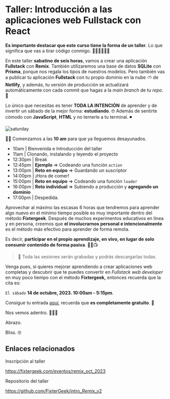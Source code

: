 # Taller: Introducción a las aplicaciones web Fullstack con React

**Es importante destacar que este curso tiene la forma de un taller**. Lo que significa que vas a tirar código conmigo. 👨🏻‍💻👩🏻‍💻

En este taller **sabatino de seis horas**, vamos a crear una aplicación **Fullstack** con **Remix**. También utilizaremos una base de datos **SQLite** con **Prisma**, porque nos regala los tipos de nuestros modelos. Pero también vas a publicar tu aplicación **Fullstack** con tu propio dominio en la nube ⛅️ de **Netlify**, y además, tu versión de producción se actualizará automáticamente con cada commit que hagas a la _main_ _branch_ de tu _repo_. 🚀

Lo único que necesitas es tener **TODA LA INTENCIÓN** de aprender y de invertir un sábado de la mejor forma: **estudiando**. 🤓 Además de sentirte cómodo con **JavaScript**, **HTML** y no temerle a tu terminal. ◾️

![saturday](https://i.imgur.com/MbmQDZC.png)

🥓🍳 Comenzamos a las **10 am** para que ya lleguemos desayunados.

- 10am | Bienvenida e Introducción del taller
- 11am | Clonando, instalando y leyendo el proyecto
- 12:30pm | Break
- 12:45pm | **Ejemplo** ⇒ Codeando una función `action`
- 13:00pm | **Reto en equipo** ⇒ Guardando un suscriptor
- 14:00pm | ¡Hora de comer!
- 15:00pm | **Reto en equipo** ⇒ Codeando una función `loader`
- 16:00pm | **Reto individual** ⇒ Subiendo a producción y **agregando un dominio**
- 17:00pm | Despedida.

Aprovechar al máximo las escasas 6 horas que tendremos para aprender algo nuevo en el mínimo tiempo posible es muy importante dentro del método **Fixtergeek**. Después de muchos experimentos educativos en línea y en persona, creemos que **el involucrarnos personal e intencionalmente** es el método más efectivo para aprender de forma remota.

Es decir, **participar en el propio aprendizaje, en vivo, en lugar de solo consumir contenido de forma pasiva**. 😵‍💫📺

> 📼 Toda las sesiones serán grabadas y podrás descargarlas todas.

Venga pues, si quieres mejorar aprendiendo a crear aplicaciones web completas y descubrir que te puedes convertir en _Fullstack web developer_ en muy poco tiempo con el método **Fixtergeek,** entonces recuerda que la cita es:

`El sábado` **14 de octubre, 2023. 10:00am - 5:15pm**.

Consigue tu entrada [aquí](https://fixtergeek.com/eventos/remix_oct_2023), recuerda que **es completamente gratuito**. 🤯

Nos vemos adentro. 👨🏻‍💻

Abrazo.

Bliss. 🤓

## Enlaces relacionados

Inscripción al taller

https://fixtergeek.com/eventos/remix_oct_2023

Repositorio del taller

https://github.com/FixterGeek/intro_Remix_v2
